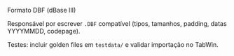 Formato DBF (dBase III)

Responsável por escrever `.DBF` compatível (tipos, tamanhos, padding, datas YYYYMMDD, codepage).

Testes: incluir golden files em `testdata/` e validar importação no TabWin.

